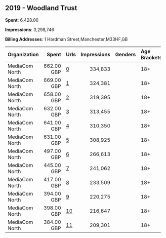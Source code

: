 ## 2019 - Woodland Trust 
**Spent**: 6,428.00

**Impressions**: 3,298,746

**Billing Addresses**: 1 Hardman Street,Manchester,M33HF,GB

|Organization|Spent|Urls|Impressions|Genders|Age Brackets|Country Codes|
|:---|---:|:---|---:|:---|:---|:---|
|MediaCom North|662.00 GBP|[0](https://www.snap.com/political-ads/asset/8f4c0b0ca36cbe78079d63d20d3bad293a379a61fee263805bd07080f1a697f1?mediaType=mp4)|334,833||18+|united kingdom|
|MediaCom North|669.00 GBP|[1](https://www.snap.com/political-ads/asset/d00f6c77d994df8121064eb05980bc1b45811a50797671ac83f4662bdaefae8f?mediaType=mp4)|324,381||18+|united kingdom|
|MediaCom North|658.00 GBP|[2](https://www.snap.com/political-ads/asset/b6e2cb7f5962a48380eff571a860246f0a23ba1a5f16da762408b819f978c579?mediaType=mp4)|319,395||18+|united kingdom|
|MediaCom North|632.00 GBP|[3](https://www.snap.com/political-ads/asset/34824bbdb6814a14b76e5c9ad8d6039206d8d76a3f09b4e8aeb7363cb01920bb?mediaType=mp4)|313,455||18+|united kingdom|
|MediaCom North|641.00 GBP|[4](https://www.snap.com/political-ads/asset/fe75cbdb7b387600a896151583aa9265d67548d8058a50df7981288aa0842efb?mediaType=mp4)|310,350||18+|united kingdom|
|MediaCom North|631.00 GBP|[5](https://www.snap.com/political-ads/asset/0c03d1ddb19dda2e071937a3515506a5acb9957ab6d08764826ae7af10f013ac?mediaType=mp4)|308,925||18+|united kingdom|
|MediaCom North|497.00 GBP|[6](https://www.snap.com/political-ads/asset/8f4c0b0ca36cbe78079d63d20d3bad293a379a61fee263805bd07080f1a697f1?mediaType=mp4)|266,613||18+|united kingdom|
|MediaCom North|445.00 GBP|[7](https://www.snap.com/political-ads/asset/0c03d1ddb19dda2e071937a3515506a5acb9957ab6d08764826ae7af10f013ac?mediaType=mp4)|241,062||18+|united kingdom|
|MediaCom North|417.00 GBP|[8](https://www.snap.com/political-ads/asset/fe75cbdb7b387600a896151583aa9265d67548d8058a50df7981288aa0842efb?mediaType=mp4)|233,509||18+|united kingdom|
|MediaCom North|394.00 GBP|[9](https://www.snap.com/political-ads/asset/217a76ed9bc29ce08e675a9e490ef5465966ed51e56d1ab6e01b2a7d57fafebc?mediaType=mp4)|220,275||18+|united kingdom|
|MediaCom North|398.00 GBP|[10](https://www.snap.com/political-ads/asset/d00f6c77d994df8121064eb05980bc1b45811a50797671ac83f4662bdaefae8f?mediaType=mp4)|216,647||18+|united kingdom|
|MediaCom North|384.00 GBP|[11](https://www.snap.com/political-ads/asset/34824bbdb6814a14b76e5c9ad8d6039206d8d76a3f09b4e8aeb7363cb01920bb?mediaType=mp4)|209,301||18+|united kingdom|
